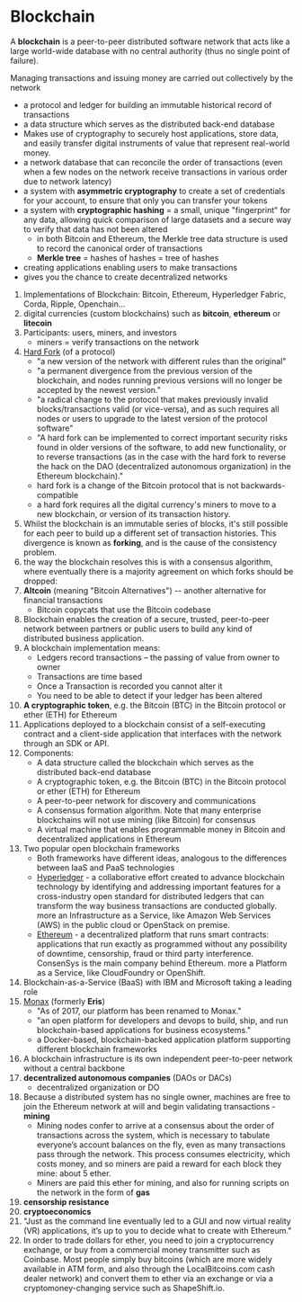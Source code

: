 # Blockchain

A **blockchain** is a peer-to-peer distributed software network that acts like a large world-wide database with no central authority (thus no single point of failure).

Managing transactions and issuing money are carried out collectively by the network

  * a protocol and ledger for building an immutable historical record of transactions
  * a data structure which serves as the distributed back-end database
  * Makes use of cryptography to securely host applications, store data, and easily transfer digital instruments of value that represent real-world money.
  * a network database that can reconcile the order of transactions (even when a few nodes on the network receive transactions in various order due to network latency)
  * a system with **asymmetric cryptography** to create a set of credentials for your account, to ensure that only you can transfer your tokens
  * a system with **cryptographic hashing** = a small, unique "fingerprint" for any data, allowing quick comparison of large datasets and a secure way to verify that data has not been altered
      * in both Bitcoin and Ethereum, the Merkle tree data structure is used to record the canonical order of transactions
      * **Merkle tree** = hashes of hashes = tree of hashes
  * creating applications enabling users to make transactions
  * gives you the chance to create decentralized networks

1. Implementations of Blockchain: Bitcoin, Ethereum, Hyperledger Fabric, Corda, Ripple, Openchain...
1. digital currencies (custom blockchains) such as **bitcoin**, **ethereum** or **litecoin**
1. Participants: users, miners, and investors
    * miners = verify transactions on the network
1. [Hard Fork](http://www.investopedia.com/terms/h/hard-fork.asp) (of a protocol)
    * "a new version of the network with different rules than the original"
    * "a permanent divergence from the previous version of the blockchain, and nodes running previous versions will no longer be accepted by the newest version."
    * "a radical change to the protocol that makes previously invalid blocks/transactions valid (or vice-versa), and as such requires all nodes or users to upgrade to the latest version of the protocol software"
    * "A hard fork can be implemented to correct important security risks found in older versions of the software, to add new functionality, or to reverse transactions (as in the case with the hard fork to reverse the hack on the DAO (decentralized autonomous organization) in the Ethereum blockchain)."
    * hard fork is a change of the Bitcoin protocol that is not backwards-compatible
    * a hard fork requires all the digital currency's miners to move to a new blockchain, or version of its transaction history.
1. Whilst the blockchain is an immutable series of blocks, it's still possible for each peer to build up a different set of transaction histories. This divergence is known as **forking**, and is the cause of the consistency problem.
1. the way the blockchain resolves this is with a consensus algorithm, where eventually there is a majority agreement on which forks should be dropped:
1. **Altcoin** (meaning "Bitcoin Alternatives") -- another alternative for financial transactions
    * Bitcoin copycats that use the Bitcoin codebase
1. Blockchain enables the creation of a secure, trusted, peer-to-peer network between partners or public users to build any kind of distributed business application.
1. A blockchain implementation means:
    * Ledgers record transactions – the passing of value from owner to owner
    * Transactions are time based
    * Once a Transaction is recorded you cannot alter it
    * You need to be able to detect if your ledger has been altered
1. **A cryptographic token**, e.g. the Bitcoin (BTC) in the Bitcoin protocol or ether (ETH) for Ethereum
1. Applications deployed to a blockchain consist of a self-executing contract and a client-side application that interfaces with the network through an SDK or API.
1. Components:
    * A data structure called the blockchain which serves as the distributed back-end database
    * A cryptographic token, e.g. the Bitcoin (BTC) in the Bitcoin protocol or ether (ETH) for Ethereum
    * A peer-to-peer network for discovery and communications
    * A consensus formation algorithm. Note that many enterprise blockchains will not use mining (like Bitcoin) for consensus
    * A virtual machine that enables programmable money in Bitcoin and decentralized applications in Ethereum
1. Two popular open blockchain frameworks
    * Both frameworks have different ideas, analogous to the differences between IaaS and PaaS technologies
    * [Hyperledger](https://www.hyperledger.org/) - a collaborative effort created to advance blockchain technology by identifying and addressing important features for a cross-industry open standard for distributed ledgers that can transform the way business transactions are conducted globally. more an Infrastructure as a Service, like Amazon Web Services (AWS) in the public cloud or OpenStack on premise.
    * [Ethereum](https://www.ethereum.org/) - a decentralized platform that runs smart contracts: applications that run exactly as programmed without any possibility of downtime, censorship, fraud or third party interference. ConsenSys is the main company behind Ethereum. more a Platform as a Service, like CloudFoundry or OpenShift.
1. Blockchain-as-a-Service (BaaS) with IBM and Microsoft taking a leading role
1. [Monax](https://monax.io/platform/) (formerly **Eris**)
    * "As of 2017, our platform has been renamed to Monax."
    * "an open platform for developers and devops to build, ship, and run blockchain-based applications for business ecosystems."
    * a Docker-based, blockchain-backed application platform supporting different blockchain frameworks
1. A blockchain infrastructure is its own independent peer-to-peer network without a central backbone
1. **decentralized autonomous companies** (DAOs or DACs)
    * decentralized organization or DO
1. Because a distributed system has no single owner, machines are free to join the Ethereum network at will and begin validating transactions - **mining**
    * Mining nodes confer to arrive at a consensus about the order of transactions across the system, which is necessary to tabulate everyone’s account balances on the fly, even as many transactions pass through the network. This process consumes electricity, which costs money, and so miners are paid a reward for each block they mine: about 5 ether.
    * Miners are paid this ether for mining, and also for running scripts on the network in the form of **gas**
1. **censorship resistance**
1. **cryptoeconomics**
1. "Just as the command line eventually led to a GUI and now virtual reality (VR) applications, it’s up to you to decide what to create with Ethereum."
1. In order to trade dollars for ether, you need to join a cryptocurrency exchange, or buy from a commercial money transmitter such as Coinbase. Most people simply buy bitcoins (which are more widely available in ATM form, and also through the LocalBitcoins.com cash dealer network) and convert them to ether via an exchange or via a cryptomoney-changing service such as ShapeShift.io.
